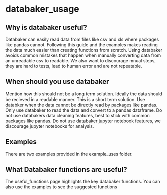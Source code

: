 # databaker_usage

## Why is databaker useful?
Databaker can easily read data from files like csv and xls where packages like pandas cannot.
Following this guide and the examples makes reading the data much easier than creating functions from scratch.
Using databaker avoids common mistakes that happen when manually converting data from an unreadable csv to readable.
We also want to discourage mnual steps, they are hard to tests, lead to human error and are not repeatable.

## When should you use databaker
Mention how this should not be a long term solution.
Ideally the data should be recieved in a readable manner.
This is a short term solution.
Use databker when the data cannot be directly read by packages like pandas.
Only use databaker to read the data and convert to a pandas dataframe.
Do not use databakers data cleaning features, best to stick with common packages like pandas.
Do not use databaker jupyter notebook features, we discourage jupyter notebooks for analysis.

## Examples
There are two examples provided in the example_uses folder.

## What Databaker functions are useful?
The useful_functions page highlights the key databaker functions.
You can also use the examples to see the suggested functions
